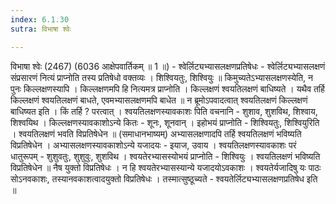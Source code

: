 ```yaml
---
index: 6.1.30
sutra: विभाषा श्वेः

---
```

विभाषा श्वेः (2467) (6036 आक्षेपवार्तिकम् ॥ 1 ॥) - श्वेर्लिट्यभ्यासलक्षणप्रतिषेधः - श्वेर्लिट्यभ्यासलक्षणं संप्रसारणं नित्यं प्राप्नोति तस्य प्रतिषेधो वक्तव्यः । शिश्वियतुः, शिश्वियुः ॥ किमुच्यतेऽभ्यासलक्षणस्येति, न पुनः किल्लक्षणस्यापि । किल्लक्षणमपि हि नित्यमत्र प्राप्नोति । किल्लक्षणं श्वयतिलक्षणं बाधिष्यते । यथैव तर्हि किल्लक्षणं श्वयतिलक्षणं बाधते, एवमभ्यासलक्षणमपि बाधेत ॥ न ब्रूमोऽपवादत्वात् श्वयतिलक्षणं किल्लक्षणं बाधिष्यत इति । किं तर्हि ? परत्वात् । श्वयतिलक्षणस्यावकाशः पिति वचनानि  -  शुशाव, शुशविथ, शिश्वाय, शिश्वयिथ । किल्लक्षणस्यावकाशोऽन्ये कितः  -  शूनः, शूनवान् । इहोभयं प्राप्नोति  -  शिश्वियतुः, शिश्वियुरिति । श्वयतिलक्षणं भवति विप्रतिषेधेन ॥ (समाधानभाष्यम्) अभ्यासलक्षणादपि तर्हि श्वयतिलक्षणं भविष्यति विप्रतिषेधेन । अभ्यासलक्षणस्यावकाशोऽन्ये यजादयः  -  इयाज, उवाय । श्वयतिलक्षणस्यावकाशः परं धातुरूपम्  -  शुशुवतुः, शुशुवुः, शुशविथ । श्वयतेरभ्यासस्योभयं प्राप्नोति  -  शिश्वियुः । श्वयतिलक्षणं भविष्यति विप्रतिषेधेन ॥ नैष युक्तो विप्रतिषेधः । न हि श्वयतेरभ्यासस्यान्ये यजादयोऽवकाशः । श्वयतेर्यजादिषु यः पाठः सोऽनवकाशः, तस्यानवकाशत्वादयुक्तो विप्रतिषेधः । तस्मात्सुष्ठूच्यते  -  श्वयतेर्लिट्यभ्यासलक्षणप्रतिषेध इति ॥